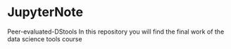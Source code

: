# JupyterNote
Peer-evaluated-DStools
In this repository you will find the final work of the data science tools course
